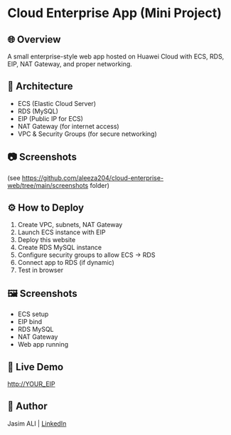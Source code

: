 # Cloud Enterprise App (Mini Project)

## 🌐 Overview
A small enterprise-style web app hosted on Huawei Cloud with ECS, RDS, EIP, NAT Gateway, and proper networking.

## 🧱 Architecture
- ECS (Elastic Cloud Server)
- RDS (MySQL)
- EIP (Public IP for ECS)
- NAT Gateway (for internet access)
- VPC & Security Groups (for secure networking)

## 📷 Screenshots
(see https://github.com/aleeza204/cloud-enterprise-web/tree/main/screenshots
 folder)

## ⚙️ How to Deploy
1. Create VPC, subnets, NAT Gateway
2. Launch ECS instance with EIP
3. Deploy this website
4. Create RDS MySQL instance
5. Configure security groups to allow ECS → RDS
6. Connect app to RDS (if dynamic)
7. Test in browser

## 🖼️ Screenshots
- ECS setup  
- EIP bind  
- RDS MySQL  
- NAT Gateway  
- Web app running

## 🔗 Live Demo
[http://YOUR_EIP](http://190.92.209.192/wordpress/wp-admin/)

## 👤 Author
Jasim ALI | [LinkedIn](https://www.linkedin.com/in/aleeza-shehzadi-201a7136a)
